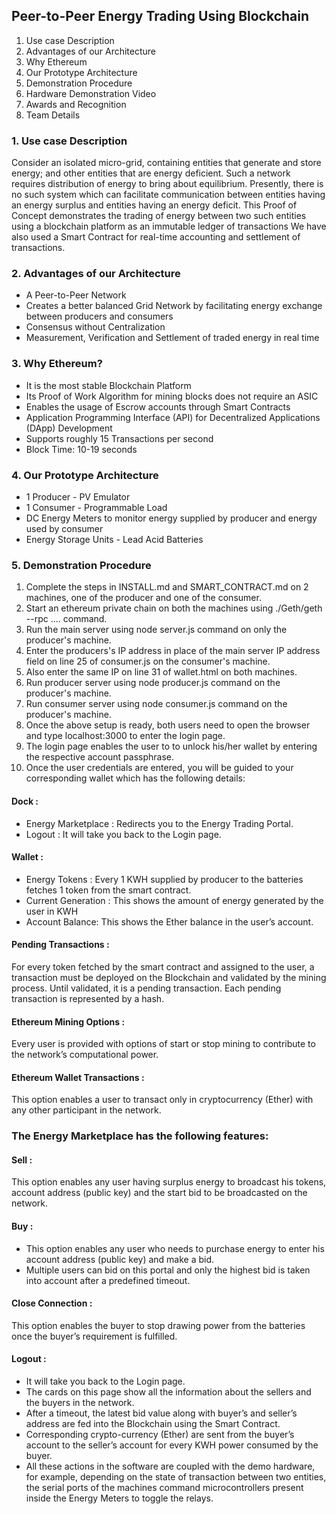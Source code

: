 ## Peer-to-Peer Energy Trading Using Blockchain

  1. Use case Description
  2. Advantages of our Architecture
  3. Why Ethereum
  4. Our Prototype Architecture
  5. Demonstration Procedure
  6. Hardware Demonstration Video
  7. Awards and Recognition
  8. Team Details




### 1. Use case Description
Consider an isolated micro-grid, containing entities that generate and store energy; and other entities that are energy deficient.
Such a network requires distribution of energy to bring about equilibrium.
Presently, there is no such system which can facilitate communication between entities having an energy surplus and entities having an energy deficit.
This Proof of Concept demonstrates the trading of energy between two such entities using a blockchain platform as an immutable ledger of transactions
We have also used a Smart Contract for real-time accounting and settlement of transactions.

### 2. Advantages of our Architecture
- A Peer-to-Peer Network
- Creates a better balanced Grid Network by facilitating energy exchange between producers and consumers
- Consensus without Centralization
- Measurement, Verification and Settlement of traded energy in real time


### 3. Why Ethereum?
- It is the most stable Blockchain Platform
- Its Proof of Work Algorithm for mining blocks does not require an ASIC
- Enables the usage of Escrow accounts through Smart Contracts
- Application Programming Interface (API) for Decentralized Applications (DApp) Development
- Supports roughly 15 Transactions per second
- Block Time: 10-19 seconds


### 4. Our Prototype Architecture
- 1 Producer - PV Emulator
- 1 Consumer - Programmable Load
- DC Energy Meters to monitor energy supplied by producer and energy used by consumer
- Energy Storage Units - Lead Acid Batteries


### 5. Demonstration Procedure
1. Complete the steps in INSTALL.md and SMART_CONTRACT.md on 2 machines, one of the producer and one of the consumer.
2. Start an ethereum private chain on both the machines using ./Geth/geth --rpc .... command.
3. Run the main server using node server.js command on only the producer's machine.
4. Enter the producers's IP address in place of the main server IP address field on line 25 of consumer.js on the consumer's machine.
5. Also enter the same IP on line 31 of wallet.html on both machines.
6. Run producer server using node producer.js command on the producer's machine.
7. Run consumer server using node consumer.js command on the producer's machine.
8. Once the above setup is ready, both users need to open the browser and type localhost:3000 to enter the login page.
9. The login page enables the user to to unlock his/her wallet by entering the respective account passphrase.
10. Once the user credentials are entered, you will be guided to your corresponding wallet which has the following details:



#### Dock :

- Energy Marketplace : Redirects you to the Energy Trading Portal.
- Logout : It will take you back to the Login page.

#### Wallet :

- Energy Tokens : Every 1 KWH supplied by producer to the batteries fetches 1 token from the smart contract.
- Current Generation : This shows the amount of energy generated by the user in KWH
- Account Balance: This shows the Ether balance in the user’s account.

#### Pending Transactions :

For every token fetched by the smart contract and assigned to the user, a transaction must be deployed on the Blockchain and validated by the mining process.
Until validated, it is a pending transaction. Each pending transaction is represented by a hash.

#### Ethereum Mining Options :

Every user is provided with options of start or stop mining to contribute to the network’s computational power.

#### Ethereum Wallet Transactions :

This option enables a user to transact only in cryptocurrency (Ether) with any other participant in the network.


### The Energy Marketplace has the following features:


#### Sell :

This option enables any user having surplus energy to broadcast his tokens, account address (public key) and the start bid to be broadcasted on the network.

#### Buy :

- This option enables any user who needs to purchase energy to enter his account address (public key) and make a bid.
- Multiple users can bid on this portal and only the highest bid is taken into account after a predefined timeout.

#### Close Connection :

This option enables the buyer to stop drawing power from the batteries once the buyer’s requirement is fulfilled.


#### Logout : 

- It will take you back to the Login page.
- The cards on this page show all the information about the sellers and the buyers in the network.
- After a timeout, the latest bid value along with buyer’s and seller’s address are fed into the Blockchain using the Smart Contract.
- Corresponding crypto-currency (Ether) are sent from the buyer’s account to the seller’s account for every KWH power consumed by the buyer.
- All these actions in the software are coupled with the demo hardware, for example, depending on the state of transaction between two entities, the serial ports of the machines command microcontrollers present inside the Energy Meters to toggle the relays.
